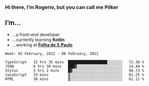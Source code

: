 ### Hi there, I’m Rogerio, but you can call me Pilker

## I’m…
- …a front-end developer
- …currently learning **Kotlin**
- …working at [**Folha de S.Paulo**](https://www.folha.com.br/)

<!--START_SECTION:waka-->
```text
Week: 02 February, 2022 - 08 February, 2022

TypeScript   32 hrs 35 mins  ██████████████████░░░░░░░   72.30 % 
JSON         6 hrs 30 mins   ███▓░░░░░░░░░░░░░░░░░░░░░   14.44 % 
Stylus       3 hrs 2 mins    █▓░░░░░░░░░░░░░░░░░░░░░░░   06.73 % 
JavaScript   33 mins         ▒░░░░░░░░░░░░░░░░░░░░░░░░   01.25 % 
HTML         30 mins         ▒░░░░░░░░░░░░░░░░░░░░░░░░   01.12 % 
```
<!--END_SECTION:waka-->
